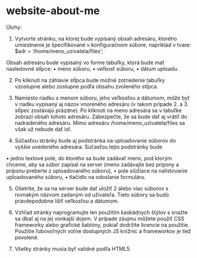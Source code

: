 # website-about-me
 
Úlohy:

1.	Vytvorte stránku, na ktorej bude vypísaný obsah adresáru, ktorého umiestnenie je špecifikované v konfiguračnom súbore, napríklad v tvare:
$adr = ‘/home/meno_uzivatela/files’;

Obsah adresáru bude vypísaný vo forme tabuľky, ktorá bude mať nasledovné stĺpce:
•	meno súboru,
•	veľkosť súboru,
•	dátum uploadu.

2.	Po kliknutí na záhlavie stĺpca bude možné zotriedenie tabuľky vzostupne alebo zostupne podľa obsahu zvoleného stĺpca.
  
3.	Namiesto riadku s menom súboru, jeho veľkosťou a dátumom, môže byť v riadku vypísaný aj názov vnoreného adresáru (v takom prípade 2. a 3. stĺpec zostávajú prázdne). Po kliknutí na meno adresára sa v tabuľke zobrazí obsah tohoto adresáru. Zabezpečte, že sa bude dať aj vrátiť do nadradeného adresáru. Mimo adresáru /home/meno_uzivatela/files sa však už nebude dať ísť.

4.	Súčasťou stránky bude aj podstránka na uploadovanie súborov do vyššie uvedeného adresára. Súčasťou tejto podstránky bude

•	jedno textové pole, do ktorého sa bude zadávať meno, pod ktorým chceme, aby sa súbor zapísal na server (meno zadávajte bez prípony a príponu preberte z uploadovaného súboru),
•	pole slúžiace na nalistovanie uploadovaného súboru,
•	tlačidlo na odoslanie formuláru.


5.	Ošetrite, že sa na server bude dať uložiť 2 alebo viac súborov s rovnakým názvom zadaným od užívateľa. Tieto súbory sa budú pravdepodobne líšíť veľkosťou a dátumom.

6.	Vzhľad stránky naprogramujte len použitím kaskádnych štýlov s snažte sa dbať aj na jej vonkajší dojem.
V prípade záujmu môžete použiť CSS frameworky alebo grafické šablóny, pokiaľ dodržíte licencie na použitie. Použitie ľubovoľných voľne dostupných JS knižníc a frameworkov je tiež povolené.

7.	Všetky stránky musia byť validné podľa HTML5. 
